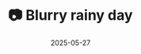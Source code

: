 ---
title: '📷 Blurry rainy day'
date: '2025-05-27'
image: 'https://cdn.diblasio.social/static/photos/2025/20250527_202137.jpg'
thumbnail: 'https://cdn.diblasio.social/static/photos/2025/thumbnails/20250527_202137.jpg'
alt_text: "Raindrops on a window with blurred greenery and buildings in the background."
tags:
  - "#Huizen"
  - "#Netherlands"
  - "#Photography"
  - "#RainyDay"
  - "#Raindrops"
  - "#Moody"
  - "#NaturePhotography"
  - "#Fujifilm"
  - "#Bokeh"
  - "#Calm"
description: ''
created_date: '2025-05-27'
location: "Unknown location"
exif_data: "FUJIFILM X-T20 XF27mmF2.8 (1/150 | f/3.2 | ISO 400)"
draft: false
---